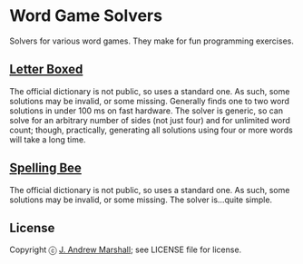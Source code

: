 # Word Game Solvers

Solvers for various word games. They make for fun programming exercises.

## [Letter Boxed](https://www.nytimes.com/puzzles/letter-boxed)

The official dictionary is not public, so uses a standard one. As such, some solutions may be invalid, or some missing. Generally finds one to two word solutions in under 100 ms on fast hardware. The solver is generic, so can solve for an arbitrary number of sides (not just four) and for unlimited word count; though, practically, generating all solutions using four or more words will take a long time.

## [Spelling Bee](https://www.nytimes.com/puzzles/spelling-bee)

The official dictionary is not public, so uses a standard one. As such, some solutions may be invalid, or some missing. The solver is…quite simple.

## License

Copyright ⓒ [J. Andrew Marshall](https://johnandrewmarshall.com); see LICENSE file for license.
